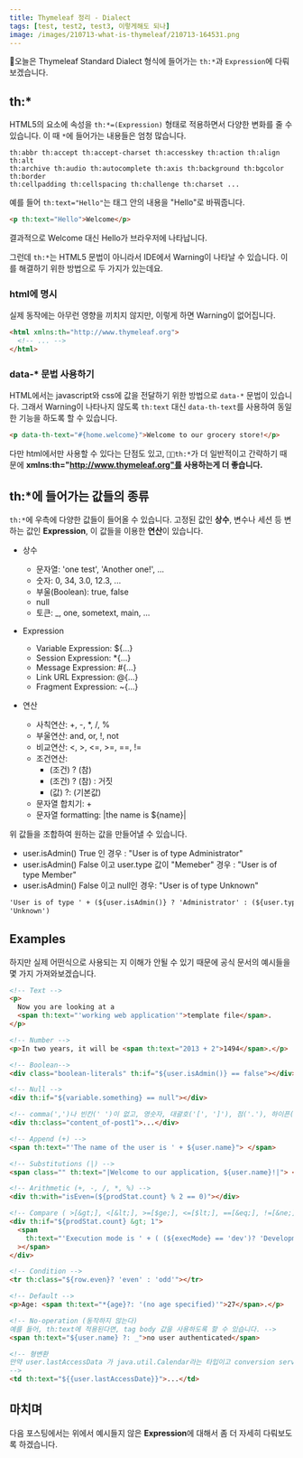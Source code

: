 ```yaml
---
title: Thymeleaf 정리 - Dialect
tags: [test, test2, test3, 이렇게해도 되나]
image: /images/210713-what-is-thymeleaf/210713-164531.png
---
```


오늘은 Thymeleaf Standard Dialect 형식에 들어가는 `th:*`과 `Expression`에 다뤄보겠습니다.

## th:\*

HTML5의 요소에 속성을 `th:*=(Expression)` 형태로 적용하면서 다양한 변화를 줄 수 있습니다. 이 때 `*`에 들어가는 내용들은 엄청 많습니다.

```javasript
th:abbr th:accept th:accept-charset th:accesskey th:action th:align th:alt
th:archive th:audio th:autocomplete th:axis th:background th:bgcolor th:border
th:cellpadding th:cellspacing th:challenge th:charset ...
```

예를 들어 `th:text="Hello"`는 태그 안의 내용을 "Hello"로 바꿔줍니다.

```html [예시.html]
<p th:text="Hello">Welcome</p>
```

결과적으로 Welcome 대신 Hello가 브라우저에 나타납니다.

그런데 `th:*`는 HTML5 문법이 아니라서 IDE에서 Warning이 나타날 수 있습니다. 이를 해결하기 위한 방법으로 두 가지가 있는데요.

### html에 명시

실제 동작에는 아무런 영향을 끼치지 않지만, 이렇게 하면 Warning이 없어집니다.

```html
<html xmlns:th="http://www.thymeleaf.org">
  <!-- ... -->
</html>
```

### data-\* 문법 사용하기

HTML에서는 javascript와 css에 값을 전달하기 위한 방법으로 `data-*` 문법이 있습니다.
그래서 Warning이 나타나지 않도록 `th:text` 대신 `data-th-text`를 사용하여 동일한 기능을 하도록 할 수 있습니다.

```html
<p data-th-text="#{home.welcome}">Welcome to our grocery store!</p>
```

다만 html에서만 사용할 수 있다는 단점도 있고, `th:*`가 더 일반적이고 간략하기 때문에 **xmlns:th="http://www.thymeleaf.org"를 사용하는게 더 좋습니다.**

## th:\*에 들어가는 값들의 종류

`th:*`에 우측에 다양한 값들이 들어올 수 있습니다. 고정된 값인 **상수**, 변수나 세션 등 변하는 값인 **Expression**, 이 값들을 이용한 **연산**이 있습니다.

- 상수

  - 문자열: 'one test', 'Another one!', ...
  - 숫자: 0, 34, 3.0, 12.3, ...
  - 부울(Boolean): true, false
  - null
  - 토큰: \_, one, sometext, main, ...

- Expression

  - Variable Expression: ${...}
  - Session Expression: \*{...}
  - Message Expression: #{...}
  - Link URL Expression: @{...}
  - Fragment Expression: ~{...}

- 연산
  - 사칙연산: +, -, \*, /, %
  - 부울연산: and, or, !, not
  - 비교연산: <, >, <=, >=, ==, !=
  - 조건연산:
    - (조건) ? (참)
    - (조건) ? (참) : 거짓
    - (값) ?: (기본값)
  - 문자열 합치기: +
  - 문자열 formatting: |the name is ${name}|

위 값들을 조합하여 원하는 값을 만들어낼 수 있습니다.

- user.isAdmin() True 인 경우 : "User is of type Administrator"
- user.isAdmin() False 이고 user.type 값이 "Memeber" 경우 : "User is of type Member"
- user.isAdmin() False 이고 null인 경우: "User is of type Unknown"

```html
'User is of type ' + (${user.isAdmin()} ? 'Administrator' : (${user.type} ?:
'Unknown')
```

## Examples

하지만 실제 어떤식으로 사용되는 지 이해가 안될 수 있기 때문에 공식 문서의 예시들을 몇 가지 가져와보겠습니다.

```html [literals.html]
<!-- Text -->
<p>
  Now you are looking at a
  <span th:text="'working web application'">template file</span>.
</p>

<!-- Number -->
<p>In two years, it will be <span th:text="2013 + 2">1494</span>.</p>

<!-- Boolean-->
<div class="boolean-literals" th:if="${user.isAdmin()} == false"></div>

<!-- Null -->
<div th:if="${variable.something} == null"></div>

<!-- comma(',')나 빈칸(' ')이 없고, 영숫자, 대괄호('[', ']'), 점('.'), 하이픈('-'), 밑줄(_)로만 이루어진 글자라면 text literal에서 따옴표(')를 제거할 수 있습니다. -->
<div th:class="content_of-post1">...</div>
```

```html [operations.html]
<!-- Append (+) -->
<span th:text="'The name of the user is ' + ${user.name}"> </span>

<!-- Substitutions (|) -->
<span class="" th:text="|Welcome to our application, ${user.name}!|"> </span>

<!-- Arithmetic (+, -, /, *, %) -->
<div th:with="isEven=(${prodStat.count} % 2 == 0)"></div>

<!-- Compare ( >[&gt;], <[&lt;], >=[$ge;], <=[$lt;], ==[&eq;], !=[&ne;]) -->
<div th:if="${prodStat.count} &gt; 1">
  <span
    th:text="'Execution mode is ' + ( (${execMode} == 'dev')? 'Development' : 'Production')"
  ></span>
</div>

<!-- Condition -->
<tr th:class="${row.even}? 'even' : 'odd'"></tr>

<!-- Default -->
<p>Age: <span th:text="*{age}?: '(no age specified)'">27</span>.</p>

<!-- No-operation (동작하지 않는다)
예를 들어, th:text에 적용된다면, tag body 값을 사용하도록 할 수 있습니다. -->
<span th:text="${user.name} ?: _">no user authenticated</span>

<!-- 형변환
만약 user.lastAccessData 가 java.util.Calendar라는 타입이고 conversion service가 구현되어 있다면(Calendar - > String) 형변환이 적용됩니다.
-->
<td th:text="${{user.lastAccessDate}}">...</td>
```

## 마치며

다음 포스팅에서는 위에서 예시들지 않은 **Expression**에 대해서 좀 더 자세히 다뤄보도록 하겠습니다.

